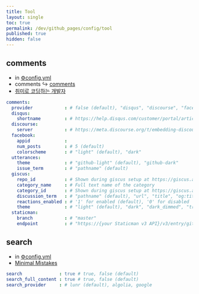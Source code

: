 ```yaml
---
title: Tool
layout: single
toc: true
permalink: /dev/github_pages/config/tool
published: true
hidden: false
---
```


<head>
  <base target="_blank">
</head>



## comments

- in [⚙️config.yml](/dev/github_pages/start/setting/config_yml)
- comments ↪️ [comments](/dev/github_pages/front_matter/info#comments)
- [취미로 코딩하는 개발자](https://devinlife.com/howto%20github%20pages/blog-disqus/)

```yml
comments:
  provider            : # false (default), "disqus", "discourse", "facebook", "staticman", "staticman_v2", "utterances", "giscus", "custom"
  disqus:
    shortname         : # https://help.disqus.com/customer/portal/articles/466208-what-s-a-shortname-
  discourse:
    server            : # https://meta.discourse.org/t/embedding-discourse-comments-via-javascript/31963 , e.g.: meta.discourse.org
  facebook:
    appid             :
    num_posts         : # 5 (default)
    colorscheme       : # "light" (default), "dark"
  utterances:
    theme             : # "github-light" (default), "github-dark"
    issue_term        : # "pathname" (default)
  giscus:
    repo_id           : # Shown during giscus setup at https://giscus.app
    category_name     : # Full text name of the category
    category_id       : # Shown during giscus setup at https://giscus.app
    discussion_term   : # "pathname" (default), "url", "title", "og:title"
    reactions_enabled : # '1' for enabled (default), '0' for disabled
    theme             : # "light" (default), "dark", "dark_dimmed", "transparent_dark", "preferred_color_scheme"
  staticman:
    branch            : # "master"
    endpoint          : # "https://{your Staticman v3 API}/v3/entry/github/"
```



## search

- in [⚙️config.yml](/dev/github_pages/start/setting/config_yml)
- [Minimal Mistakes](https://mmistakes.github.io/minimal-mistakes/docs/layouts/#exclusions)

```yml
search              : true # true, false (default)
search_full_content : true # true, false (default)
search_provider     : # lunr (default), algolia, google
```
